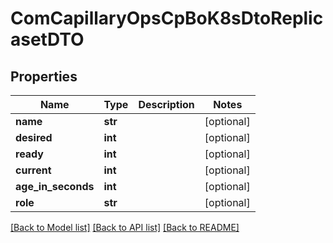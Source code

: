 # ComCapillaryOpsCpBoK8sDtoReplicasetDTO

## Properties
Name | Type | Description | Notes
------------ | ------------- | ------------- | -------------
**name** | **str** |  | [optional] 
**desired** | **int** |  | [optional] 
**ready** | **int** |  | [optional] 
**current** | **int** |  | [optional] 
**age_in_seconds** | **int** |  | [optional] 
**role** | **str** |  | [optional] 

[[Back to Model list]](../README.md#documentation-for-models) [[Back to API list]](../README.md#documentation-for-api-endpoints) [[Back to README]](../README.md)

